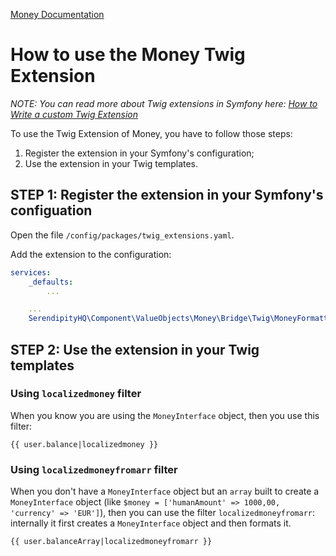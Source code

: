 [Money Documentation](../Money.md)

# How to use the Money Twig Extension

*NOTE: You can read more about Twig extensions in Symfony here: [How to Write a custom Twig Extension](https://symfony.com/doc/current/templating/twig_extension.html)*

To use the Twig Extension of Money, you have to follow those steps:

1. Register the extension in your Symfony's configuration;
2. Use the extension in your Twig templates.

## STEP 1: Register the extension in your Symfony's configuation

Open the file `/config/packages/twig_extensions.yaml`.

Add the extension to the configuration:

```yaml
services:
    _defaults:
        ...

    ...
    SerendipityHQ\Component\ValueObjects\Money\Bridge\Twig\MoneyFormatterExtension: ~
```

## STEP 2: Use the extension in your Twig templates

### Using `localizedmoney` filter

When you know you are using the `MoneyInterface` object, then you use this filter:

```twig
{{ user.balance|localizedmoney }}
```

### Using `localizedmoneyfromarr` filter

When you don't have a `MoneyInterface` object but an `array` built to create a `MoneyInterface` object (like `$money = ['humanAmount' => 1000,00, 'currency' => 'EUR']`), then you can use the filter `localizedmoneyfromarr`: internally it first creates a `MoneyInterface` object and then formats it.

```twig
{{ user.balanceArray|localizedmoneyfromarr }}
```
